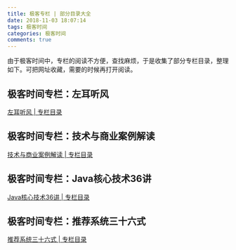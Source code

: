 ```yaml
---
title: 极客专栏 | 部分目录大全 
date: 2018-11-03 18:07:14
tags: 极客时间
categories: 极客时间
comments: true
---
```




由于极客时间中，专栏的阅读不方便，查找麻烦，于是收集了部分专栏目录，整理如下。可把网址收藏，需要的时候再打开阅读。
<!--more-->
## 极客时间专栏：左耳听风 

[左耳听风 | 专栏目录](http://hadronw.com/2018/11-03/201811031716/)


##  极客时间专栏：技术与商业案例解读 

[技术与商业案例解读 | 专栏目录](http://hadronw.com/2018/11-03/201811031718/)


## 极客时间专栏：Java核心技术36讲 

[Java核心技术36讲 | 专栏目录](http://hadronw.com/2018/11-03/201811031759/)

## 极客时间专栏：推荐系统三十六式 

[推荐系统三十六式 | 专栏目录](http://hadronw.com/2018/11-03/201811031805/)




